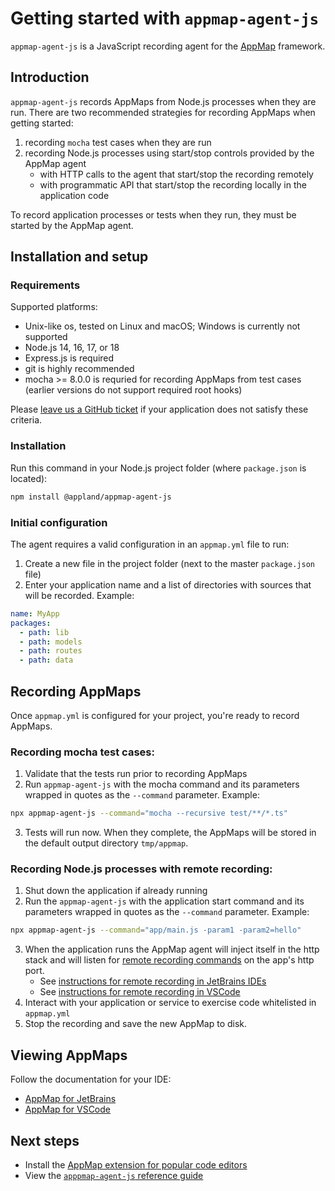 # Getting started with `appmap-agent-js`

`appmap-agent-js` is a JavaScript recording agent for the [AppMap](https://appland.org) framework.


## Introduction
 
`appmap-agent-js` records AppMaps from Node.js processes when they are run. There are two recommended strategies for recording AppMaps when getting started:

1. recording `mocha` test cases when they are run
2. recording Node.js processes using start/stop controls provided by the AppMap agent
    - with HTTP calls to the agent that start/stop the recording remotely
    - with programmatic API that start/stop the recording locally in the application code

To record application processes or tests when they run, they must be started by the AppMap agent.


## Installation and setup

### Requirements

Supported platforms:
* Unix-like os, tested on Linux and macOS; Windows is currently not supported
* Node.js 14, 16, 17, or 18
* Express.js is required
* git is highly recommended 
* mocha >= 8.0.0 is requried for recording AppMaps from test cases (earlier versions do not support required root hooks)

Please [leave us a GitHub ticket](https://github.com/applandinc/appmap-agent-js/issues/new) if your application does not satisfy these criteria.

### Installation

Run this command in your Node.js project folder (where `package.json` is located): 
```sh
npm install @appland/appmap-agent-js
```


### Initial configuration

The agent requires a valid configuration in an `appmap.yml` file to run:

1. Create a new file in the project folder (next to the master `package.json` file)
2. Enter your application name and a list of directories with sources that will be recorded. Example:

```yaml
name: MyApp
packages:
  - path: lib
  - path: models
  - path: routes
  - path: data
```


## Recording AppMaps

Once `appmap.yml` is configured for your project, you're ready to record AppMaps. 


### Recording mocha test cases:

1. Validate that the tests run prior to recording AppMaps
2. Run `appmap-agent-js` with the mocha command and its parameters wrapped in quotes as the `--command` parameter. Example:
```sh
npx appmap-agent-js --command="mocha --recursive test/**/*.ts"
```
3. Tests will run now. When they complete, the AppMaps will be stored in the default output directory `tmp/appmap`.


### Recording Node.js processes with remote recording:

1. Shut down the application if already running
2. Run the `appmap-agent-js` with the application start command and its parameters wrapped in quotes as the `--command` parameter. Example:
```sh
npx appmap-agent-js --command="app/main.js -param1 -param2=hello"
```
3. When the application runs the AppMap agent will inject itself in the http stack and will listen for [remote recording commands](https://appland.com/docs/reference/remote-recording) on the app's http port.
    - See [instructions for remote recording in JetBrains IDEs](/docs/reference/remote-recording#jetbrains-intellij-pycharm-rubymine)
    - See [instructions for remote recording in VSCode](/docs/reference/remote-recording#visual-studio-code)
4. Interact with your application or service to exercise code whitelisted in `appmap.yml`
5. Stop the recording and save the new AppMap to disk.


## Viewing AppMaps

Follow the documentation for your IDE:
- [AppMap for JetBrains](https://appland.com/docs/reference/jetbrains)
- [AppMap for VSCode](https://appland.com/docs/reference/vscode)


## Next steps

- Install the [AppMap extension for popular code editors](/docs/quickstart/)
- View the [`apppmap-agent-js` reference guide](./REFERENCE.md)